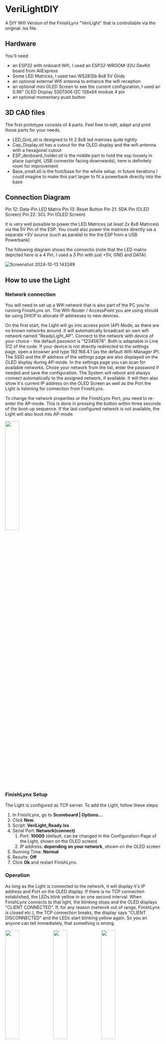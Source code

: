 # VeriLightDIY
A DIY Wifi Version of the FinishLynx "VeriLight" that is controllable via the original .lss file. 

## Hardware
You'll need:

- an ESP32 with onboard Wifi, I used an ESP32-WROOM-32U DevKit board from AliExpress
- Some LED Matrices, I used two WS2812b 8x8 5V Grids
- an optional external Wifi antenna to enhance the wifi reception
- an optional mini OLED Screen to see the current configuration, I used an 0.96" OLED Display SSD1306 I2C 128x64 module 4 pin
- an optional momentary push button

## 3D CAD files
The first prototype consists of 4 parts. Feel free to edit, adapt and print those parts for your needs.

- LED_Grid_stl is designed to fit 2 8x8 led matrixes quite tightly
- Cap_Display.stl has a cutout for the OLED display and the wifi antenna with a hexagonal cutout
- ESP_devboard_holder.stl is the middle part to hold the esp loosely in place (upright, USB connector facing downwards), here is definitely room for improvement
- Base_small.stl is the foot/base for the whole setup. In future iterations I could imagine to make this part larger to fit a powerbank directly into the base

## Connection Diagram
Pin 12: Data-Pin LED Matrix
Pin 13: Reset Button
Pin 21: SDA Pin (OLED Screen)
Pin 22: SCL Pin (OLED Screen)

It is very well possible to power the LED Matrices (at least 2x 8x8 Matrices) via the 5V Pin of the ESP. You could also power the matrices directly via a separate +5V source (such as parallel to the the ESP from a USB Powerbank)

The following diagram shows the connectio (note that the LED matrix depicted here is a 4 Pin, I used a 3 Pin with just +5V, GND and DATA).

![Screenshot 2024-10-13 143249](https://github.com/user-attachments/assets/5a947ef3-50ed-4b9f-8873-23b75017b2aa)

## How to use the Light
### Network connection
You will need to set up a Wifi network that is also part of the PC you're running FinishLynx on. The Wifi-Router / AccessPoint you are using should be using DHCP to allocate IP addresses to new devices.

On the first start, the Light will go into access point (AP) Mode, as there are no known networks around. It will automatically broadcast an own wifi network named "ReadyLight_AP". Connect to the network with device of your choice - the default passwort is "12345678". Both is adaptable in Line 312 of the code. 
If your device is not directly redirected to the settings page, open a browser and type 192.168.4.1 (as the default Wifi-Manager IP).
The SSID and the IP address of the settings page are also displayed on the OLED display during AP-mode.
In the settings page you can scan for available networks. Chose your network from the list, enter the password if needed and save the configuration. The System will reboot and always connect automatically to the assigned network, if available. It will then also show it's current IP address on the OLED Screen as well as the Port the Light is listening for connection from FinishLynx.

To change the network properties or the FinishLynx Port, you need to re-enter the AP-mode. This is done in pressing the button within three seconds of the boot-up sequence.
If the last configured network is not available, the Light will also boot into AP-mode.

<img src="https://github.com/user-attachments/assets/8c436c62-eeb5-4024-8277-384b65616b37" width=30%>


### FinishLynx Setup
The Light is configured as TCP server. To add the Light, follow these steps:
1. In FinishLynx, go to **Scoreboard | Options…**
2. Click **New**.
3. Script: **VeriLight_Ready.lss**
4. Serial Port: **Network(connect)**
   1. Port: **10000** (default, can be changed in the Configuration-Page of the Light, shown on the OLED screen)
   2. IP address: **depending on your network**, shown on the OLED screen
5. Running Time: **Normal**
6. Results: **Off**
7. Click **Ok** and restart FinishLynx.

### Operation
As long as the Light is connected to the network, it will display it's IP address and Port on the OLED display. 
If there is no TCP connection established, the LEDs blink yellow in an one second interval. When FinishLynx connects to that light, the blinking stops and the OLED displays "CLIENT CONNECTED". If, for any reason (network out of range, FinishLynx is closed etc.), the TCP connection breaks, the display says "CLIENT DISCONNECTED" and the LEDs start blinking yellow again. So you an anyone can tell immediately, that something is wrong.

<img src="https://github.com/user-attachments/assets/bd4451d7-8c73-4243-b0cb-e0c2dc458583" width=30%> <img src="https://github.com/user-attachments/assets/f87dfded-4aa5-4c8e-9dde-fd3793c251fa" width=30%> <img src="https://github.com/user-attachments/assets/b49795e9-cca9-4137-956a-a1d3d8715dac" width=30%>

The behaviour of the Light is set through the original VeryLight.lss from Finishlynx. You can adapt this lss-script to your needs. In the lss you will find commands that look similar to this:

~~~
;;TimeArmed
\11\00\=0\41\42\44\00\00\07\04\04\04\04\04\01\00
\11\00\=1
~~~

Note that the bytes after `\11\00\=0\` contain the relevant information for the DIY as well as the original VeriLynx Hardware by Patlite. Look in the orignal manual for deeper context: [Patlite LA6-POE Manual](https://docs.rs-online.com/ff50/0900766b8167c578.pdf) 

The seventh byte (in the case above, the first **04**) sets the color for the entire DIY Light according to the following table (same as original Patlite color palette):

| Seventh byte      | Color |
| ----------- | ----------- |
| 00   | Black (off)        |
| 01   | Red       |
| 02   | Gold / Amber        |
| 03   | Green-Yellow / Lemon        |
| 04   | Green        |
| 05   | Sky-blue        |
| 06   | Blue        |
| 07   | Purple        |
| 08   | Pink        |
| 09   | White        |
| other   | Black (off)        |

Additionaly you can enable blinking of the light with the status of the 12th byte. If it is a **01**, blinking is enabled, if it is a **00**, blinking is disabled. Please note, that currently blinking does not work, when FinishLynx updates the output of the "scoreboard" every second or faster.

## Real life images
<img src="https://github.com/user-attachments/assets/7b264ea2-2402-450f-b947-abdf83bc6735" width=50%>
<img src="https://github.com/user-attachments/assets/f282c668-1982-4113-aaa8-bdb14c37aeed" width=50%>
<img src="https://github.com/user-attachments/assets/fbb16b2e-6e3b-40e3-a5ce-ab98728c1b23" width=50%>
<img src="https://github.com/user-attachments/assets/e1569b62-d5ff-4e6c-91ba-566960d6b57f" width=50%>
